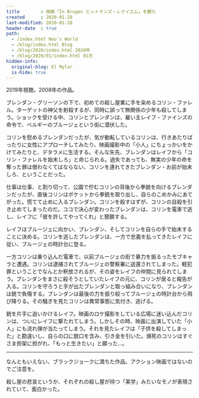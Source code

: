 ```yaml
---
title        : 映画「In Bruges ヒットマンズ・レクイエム」を観た
created      : 2020-01-28
last-modified: 2020-01-28
header-date  : true
path:
  - /index.html Neo's World
  - /blog/index.html Blog
  - /blog/2020/index.html 2020年
  - /blog/2020/01/index.html 01月
hidden-info:
  original-blog: El Mylar
  is-hide: true
---
```


2019年視聴。2008年の作品。

ブレンダン・グリーソンの下で、初めての殺し屋業に手を染めるコリン・ファレル。ターゲットの神父を射殺するが、同時に誤って無関係の少年も殺してしまう。ショックを受ける中、コリンとブレンダンは、雇い主レイフ・ファインズの命令で、ベルギーのブルージェという街に潜伏した。

コリンを慰めるブレンダンだったが、気が動転しているコリンは、行きあたりばったりに女性にアプローチしてみたり、映画撮影中の「小人」にちょっかいをかけてみたりと、デタラメに生活する。そんな矢先、ブレンダンはレイフから「コリン・ファレルを始末しろ」と命じられる。過失であっても、無実の少年の命を奪った罪は償わなくてはならない、コリンを連れてきたブレンダン・お前が始末しろ、ということだった。

仕事は仕事、と割り切って、公園で佇むコリンの背後から拳銃を向けるブレンダンだったが、直後コリンはポケットから拳銃を取り出し、自らのこめかみにあてがった。慌てて止めに入るブレンダン。コリンを殺すはずが、コリンの自殺を引き止めてしまったのだ。ココで決心が変わったブレンダンは、コリンを電車で逃し、レイフに「彼を許してやってくれ」と懇願する。

レイフはブルージェに向かい、ブレンダン、そしてコリンを自らの手で始末することに決める。コリンを逃したブレンダンは、一方で忠義を払ってきたレイフに従い、ブルージェの時計台に登る。

一方コリンは乗り込んだ電車で、以前ブルージェの街で暴力を振るったモブキャラと遭遇。コリンは逮捕されてブルージェの警察署に送還されてしまった。軽犯罪ということでなんとか釈放されるが、その姿をレイフの仲間に見られてしまう。ブレンダンをまさに殺そうとしていたレイフの元に、コリンが居ると報告が入る。コリンを守ろうと手が出たブレンダンと取っ組み合いになり、ブレンダンは銃で負傷する。ブレンダンは最後の力を振り絞ってブルージェの時計台から飛び降りる。その騒ぎを見たコリンは異常事態に気付き、逃げる。

銃を片手に追いかけるレイフ。映画のロケ撮影をしている広場に迷い込んだコリンは、ついにレイフに撃たれてしまう。しかしその時、映画に出演していた「小人」にも流れ弾が当たってしまう。それを見たレイフは「子供を殺してしまった」と勘違いし、自らの口に銃口を含み、引き金を引いた。瀕死のコリンはすぐさま担架に担がれ、「もっと生きたい」と願った…。

---

なんともいえない、ブラックジョークに満ちた作品。アクション映画ではないのでご注意を。

殺し屋の悲哀というか、それぞれの殺し屋が持つ「美学」みたいなモノが表現されていて、面白かった。
